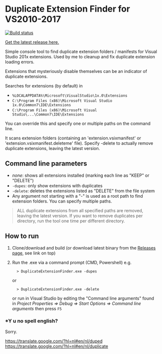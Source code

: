# Duplicate Extension Finder for VS2010-2017

[![Build status](https://ci.appveyor.com/api/projects/status/cfgak6mw0v8fg9d2?svg=true)](https://ci.appveyor.com/project/remcoros/duplicateextensionfinder)

[Get the latest release here.](https://github.com/remcoros/DuplicateExtensionFinder/releases)

Simple console tool to find duplicate extension folders / manifests for Visual Studio 201x extensions. Used by me to cleanup and fix duplicate extension loading errors.

Extensions that mysteriously disable themselves can be an indicator of duplicate extensions.

Searches for extensions (by default) in

 * `%LOCALAPPDATA%\Microsoft\VisualStudio\1x.0\Extensions`
 * `C:\Program Files (x86)\Microsoft Visual Studio 1x.0\Common7\IDE\Extensions`
 * `C:\Program Files (x86)\Microsoft Visual Studio\...\Common7\IDE\Extensions`

You can override this and specify one or multiple paths on the command line.

It scans extension folders (containing an 'extension.vsixmanifest' or 'extension.vsixmanifest.deleteme' file). 
Specify -delete to actually remove duplicate extensions, leaving the latest version.

## Command line parameters

 * _none_: shows all extensions installed (marking each line as "KEEP" or "DELETE")
 * `-dupes`: only show extensions with duplicates
 * `-delete`: deletes the extensions listed as "DELETE" from the file system
 * Any argument not starting with a "-" is used as a root path to find extension folders. You can specify multiple paths.

 > ALL duplicate extensions from all specified paths are removed, leaving the latest version. 
 > If you want to remove duplicates per directory, run the tool one time per different directory.

## How to run

1. Clone/download and build (or download latest binary from the [Releases page](https://github.com/remcoros/DuplicateExtensionFinder/releases), see link on top)
2. Run the .exe via a command prompt (CMD, Powershell) e.g.
      
         > DuplicateExtensionFinder.exe -dupes

    or

         > DuplicateExtensionFinder.exe -delete
  
    or run in Visual Studio by editing the "Command line arguments" found in _Project Properties => Debug => Start Options => Command line arguments_ then press `F5`

### \*Y u no spell english?

Sorry.

https://translate.google.com/?hl=nl#en/nl/duped
https://translate.google.com/?hl=nl#en/nl/duplicate